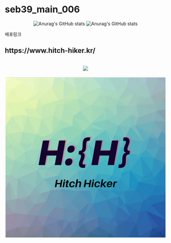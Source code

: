 # seb39_main_006
<div align="center">
 
![[Anurag's GitHub stats](https://github-readme-stats.vercel.app/api?username=bizbaeja)](https://github.com/bizbaeja/github-readme-stats)
![Anurag's GitHub stats](https://github-readme-stats.vercel.app/api?username=bizbaeja&hide=contribs,prs)

</div>
 <p align="justify">

</p>
<p align="center">

<p>
<p>
배포링크 

</p>
 <h2>https://www.hitch-hiker.kr/</h2>
</p>
<p align="center">
  <br>
  <img src="./realWave.gif">
  <br>
 <br>
  <img src="./logo.png">
  <br>
</p>




</p>

<br>

<!-- ## 기술 스택

| JavaScript | Spring Boot |  React   |  Node   |
| :--------: | :---------: | :------: | :-----: |
|   ![js]    |    ![sb]    | ![react] | ![node] |
 -->
<br>

<!-- ## 구현 기능

### 기능 1

### 기능 2

### 기능 3

### 기능 4

<br>

## 배운 점 & 아쉬운 점

<p align="justify">

</p>

<br>

## 라이센스 -->

<!-- Stack Icon Refernces -->

[js]: /svg/js.svg
[sb]: /svg/sb.svg
[react]: /svg/react.svg
[node]: /svg/node.svg
